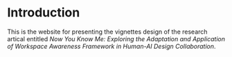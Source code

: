 # Introduction

This is the website for presenting the vignettes design of the research artical entitled *Now You Know Me: Exploring the Adaptation and Application of Workspace Awareness Framework in Human-AI Design Collaboration*.
<!-- > An awesome project. -->
